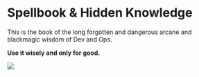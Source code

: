 # Spellbook & Hidden Knowledge

This is the book of the long forgotten and dangerous arcane and blackmagic wisdom of Dev and Ops.

**Use it wisely and only for good.**

![](https://upload.wikimedia.org/wikipedia/commons/6/6b/Thomas_Norton_-_Ordinall_of_Alchemy-fig3.jpeg)

